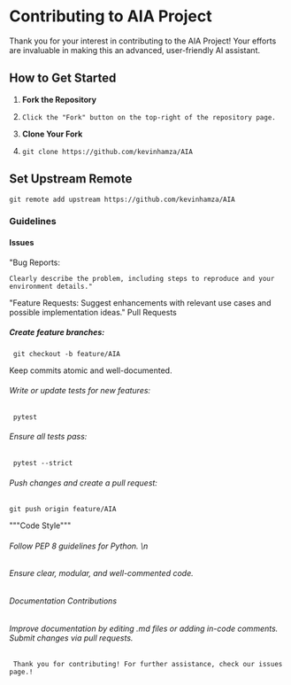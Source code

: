 # Contributing to AIA Project

Thank you for your interest in contributing to the AIA Project! Your efforts are invaluable in making this an advanced, user-friendly AI assistant.

## How to Get Started

1. **Fork the Repository**
2.     Click the "Fork" button on the top-right of the repository page.
3. **Clone Your Fork**
4.     git clone https://github.com/kevinhamza/AIA
## Set Upstream Remote
    git remote add upstream https://github.com/kevinhamza/AIA
### Guidelines
#### Issues
"Bug Reports:

    Clearly describe the problem, including steps to reproduce and your environment details."
"Feature Requests: Suggest enhancements with relevant use cases and possible implementation ideas."
Pull Requests
##### Create feature branches:
     git checkout -b feature/AIA
Keep commits atomic and well-documented.
###### Write or update tests for new features:
     pytest
###### Ensure all tests pass:
     pytest --strict
###### Push changes and create a pull request:
    git push origin feature/AIA
"""Code Style"""
###### Follow PEP 8 guidelines for Python. \n
###### Ensure clear, modular, and well-commented code.
###### Documentation Contributions
###### Improve documentation by editing .md files or adding in-code comments. Submit changes via pull requests.

     Thank you for contributing! For further assistance, check our issues page.!
